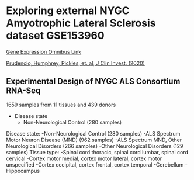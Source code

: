 # Exploring external NYGC Amyotrophic Lateral Sclerosis dataset GSE153960
[Gene Expression Omnibus Link](https://ncbi.nlm.nih.gov/geo/query/acc.cgi?acc=GSE153960)

[Prudencio, Humphrey, Pickles, et. al, J Clin Invest. (2020)](https://www.ncbi.nlm.nih.gov/pmc/articles/PMC7598060)



## Experimental Design of NYGC ALS Consortium RNA-Seq
1659 samples from 11 tissues and 439 donors
*  Disease state
    *  Non-Neurological Control (280 samples)


Disease state:
-Non-Neurological Control (280 samples)
-ALS Spectrum Motor Neuron Disease (MND) (962 samples)
-ALS Spectrum MND, Other Neurological Disorders (266 samples)
-Other Neurological Disorders (129 samples)
Tissue type:
-Spinal cord thoracic, spinal cord lumbar, spinal cord cervical
-Cortex motor medial, cortex motor lateral, cortex motor unspecified
-Cortex occipital, cortex frontal, cortex temporal
-Cerebellum
-Hippocampus 

